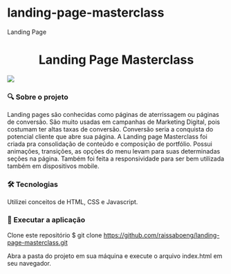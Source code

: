 # landing-page-masterclass
Landing Page

<h1 align="center">Landing Page Masterclass</h1> 

<img src=".github/masterclass.gif">


### :mag: Sobre o projeto 
Landing pages são conhecidas como páginas de aterrissagem ou páginas de conversão. São muito usadas em campanhas de Marketing Digital, pois costumam ter altas taxas de conversão. Conversão seria a conquista do potencial cliente que abre sua página.
A Landing page Masterclass foi criada pra consolidação de conteúdo e composição de portfólio. Possui animações, transições, as opções do menu levam para suas determinadas seções na página. Também foi feita a responsividade para ser bem utilizada também em dispositivos mobile.

### 🛠 Tecnologias

Utilizei conceitos de HTML, CSS e Javascript.

### :key: Executar a aplicação

Clone este repositório
$ git clone https://github.com/raissaboeng/landing-page-masterclass.git

Abra a pasta do projeto em sua máquina e execute o arquivo index.html em seu navegador.
